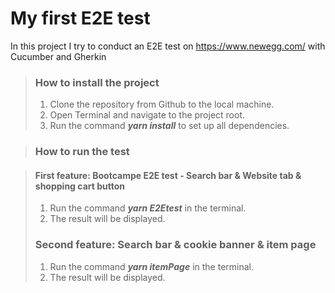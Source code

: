 # My first E2E test

In this project I try to conduct an E2E test on https://www.newegg.com/ with Cucumber and Gherkin

> ### How to install the project
>
>  1. Clone the repository from Github to the local machine.
>  2. Open Terminal and navigate to the project root. 
>  3. Run the command ***yarn install*** to set up all dependencies.

> ### How to run the test

> #### First feature: Bootcampe E2E test - Search bar & Website tab & shopping cart button
>  1. Run the command ***yarn E2Etest*** in the terminal.
>  2. The result will be displayed.
> ### Second feature: Search bar & cookie banner & item page
>  1. Run the command ***yarn itemPage*** in the terminal.
>  2. The result will be displayed.